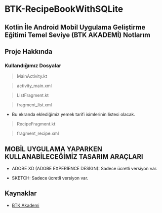 # BTK-RecipeBookWithSQLite

## Kotlin İle Android Mobil Uygulama Geliştirme Eğitimi Temel Seviye (BTK AKADEMİ) Notlarım

## Proje Hakkında

### Kullandığımız Dosyalar

> MainActivity.kt

> activity_main.xml

> ListFragment.kt

> fragment_list.xml

- Bu ekranda eklediğimiz yemek tarifi isimlerinin listesi olacak.

> RecipeFragment.kt

> fragment_recipe.xml

## MOBİL UYGULAMA YAPARKEN KULLANABİLECEĞİMİZ TASARIM ARAÇLARI

- ADOBE XD (ADOBE EXPERİENCE DESİGN): Sadece ücretli versiyon var. 

- SKETCH: Sadece ücretli versiyon var.






## Kaynaklar

- [BTK Akademi](https://www.btkakademi.gov.tr/portal/course/kotlin-ile-android-mobil-uygulama-gelistirme-egitimi-temel-seviye-10274)
